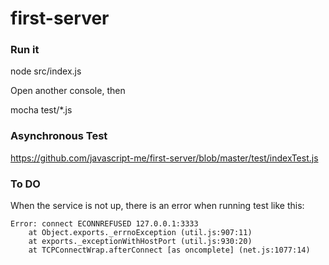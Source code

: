 first-server
============

### Run it

node src/index.js

Open another console, then

mocha test/*.js

### Asynchronous Test

https://github.com/javascript-me/first-server/blob/master/test/indexTest.js

### To DO

When the service is not up, there is an error when running test like this: 
```
Error: connect ECONNREFUSED 127.0.0.1:3333
    at Object.exports._errnoException (util.js:907:11)
    at exports._exceptionWithHostPort (util.js:930:20)
    at TCPConnectWrap.afterConnect [as oncomplete] (net.js:1077:14)
```